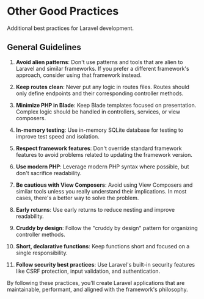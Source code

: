 # Other Good Practices

Additional best practices for Laravel development.

## General Guidelines

1. **Avoid alien patterns**: Don't use patterns and tools that are alien to Laravel and similar frameworks. If you prefer a different framework's approach, consider using that framework instead.

2. **Keep routes clean**: Never put any logic in routes files. Routes should only define endpoints and their corresponding controller methods.

3. **Minimize PHP in Blade**: Keep Blade templates focused on presentation. Complex logic should be handled in controllers, services, or view composers.

4. **In-memory testing**: Use in-memory SQLite database for testing to improve test speed and isolation.

5. **Respect framework features**: Don't override standard framework features to avoid problems related to updating the framework version.

6. **Use modern PHP**: Leverage modern PHP syntax where possible, but don't sacrifice readability.

7. **Be cautious with View Composers**: Avoid using View Composers and similar tools unless you really understand their implications. In most cases, there's a better way to solve the problem.

8. **Early returns**: Use early returns to reduce nesting and improve readability.

9. **Cruddy by design**: Follow the "cruddy by design" pattern for organizing controller methods.

10. **Short, declarative functions**: Keep functions short and focused on a single responsibility.

11. **Follow security best practices**: Use Laravel's built-in security features like CSRF protection, input validation, and authentication.

By following these practices, you'll create Laravel applications that are maintainable, performant, and aligned with the framework's philosophy.
